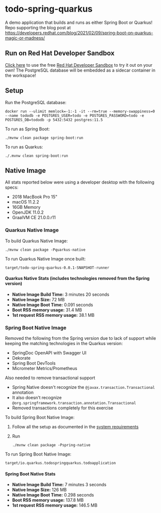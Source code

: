 # todo-spring-quarkus
A demo application that builds and runs as either Spring Boot or Quarkus! Repo supporting the blog post at https://developers.redhat.com/blog/2021/02/09/spring-boot-on-quarkus-magic-or-madness/

## Run on Red Hat Developer Sandbox
[Click here](https://workspaces.openshift.com/f?url=https://github.com/edeandrea/todo-spring-quarkus) to use the free [Red Hat Developer Sandbox](https://developers.redhat.com/developer-sandbox) to try it out on your own! The PostgreSQL database will be embedded as a sidecar container in the workspace!

## Setup
Run the PostgreSQL database:

```
docker run --ulimit memlock=-1:-1 -it --rm=true --memory-swappiness=0 --name tododb -e POSTGRES_USER=todo -e POSTGRES_PASSWORD=todo -e POSTGRES_DB=tododb -p 5432:5432 postgres:11.5
```

To run as Spring Boot:

```
./mvnw clean package spring-boot:run
```

To run as Quarkus:

```
./.mvnw clean spring-boot:run
```

## Native Image
All stats reported below were using a developer desktop with the following specs:
- 2018 MacBook Pro 15"
- macOS 11.2.2
- 16GB Memory
- OpenJDK 11.0.2
- GraalVM CE 21.0.0.r11

### Quarkus Native Image

To build Quarkus Native Image:

```shell
./mvnw clean package -Pquarkus-native
```

To run Quarkus Native Image once built:

```shell
target/todo-spring-quarkus-0.0.1-SNAPSHOT-runner
```

#### Quarkus Native Stats (includes technologies removed from the Spring version)
- **Native Image Build Time:** 3 minutes 20 seconds
- **Native Image Size:** 72 MB
- **Native Image Boot Time:** 0.091 seconds
- **Boot RSS memory usage:** 31.4 MB
- **1st request RSS memory usage:** 38.1 MB

### Spring Boot Native Image
Removed the following from the Spring version due to lack of support while keeping the matching technologies in the Quarkus version:
- SpringDoc OpenAPI with Swagger UI
- Dekorate
- Spring Boot DevTools
- Micrometer Metrics/Prometheus

Also needed to remove transactional support
- Spring Native doesn't recognize the `@javax.transaction.Transactional` annotation
- It also doesn't recognize `@org.springframework.transaction.annotation.Transactional`
- Removed transactions completely for this exercise

To build Spring Boot Native Image:
1. Follow all the setup as documented in the [system requirements](https://docs.spring.io/spring-native/docs/current/reference/htmlsingle/#_system_requirements_2)
1. Run

   ```shell
   ./mvnw clean package -Pspring-native
   ```

To run Spring Boot Native Image:

```shell
target/io.quarkus.todospringquarkus.todoapplication
```

#### Spring Boot Native Stats
- **Native Image Build Time:** 7 minutes 3 seconds
- **Native Image Size:** 126 MB
- **Native Image Boot Time:** 0.298 seconds 
- **Boot RSS memory usage:** 137.8 MB
- **1st request RSS memory usage:** 146.5 MB
